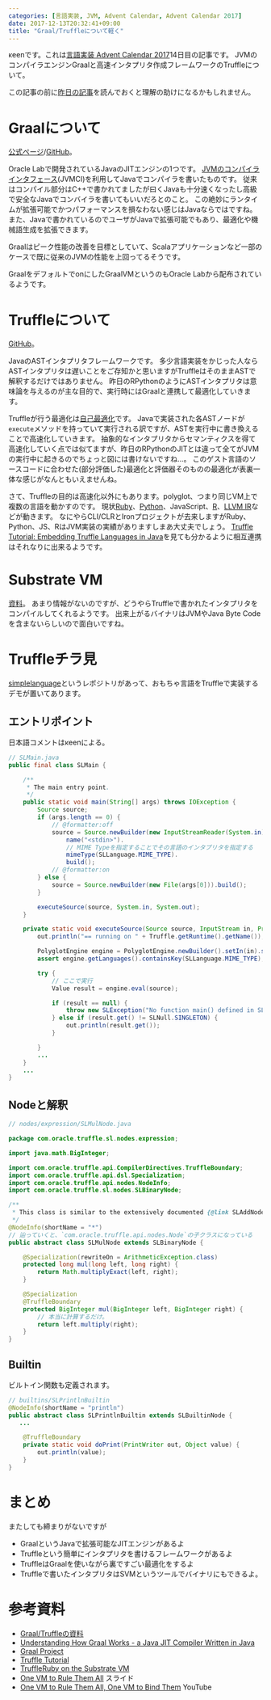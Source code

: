 ```yaml
---
categories: [言語実装, JVM, Advent Calendar, Advent Calendar 2017]
date: 2017-12-13T20:32:41+09:00
title: "Graal/Truffleについて軽く"
---
```

κeenです。これは[言語実装 Advent Calendar 2017](https://qiita.com/advent-calendar/2017/lang_dev)14日目の記事です。
JVMのコンパイラエンジンGraalと高速インタプリタ作成フレームワークのTruffleについて。
<!--more-->
この記事の前に[昨日の記事](/blog/2017/12/12/rpythonnitsuitekaruku/)を読んでおくと理解の助けになるかもしれません。

# Graalについて
[公式ページ](http://www.oracle.com/technetwork/oracle-labs/program-languages/overview/index.html)/[GitHub](https://github.com/graalvm/graal)。

Oracle Labで開発されているJavaのJITエンジンの1つです。
[JVMのコンパイラインタフェース](http://openjdk.java.net/jeps/243)(JVMCI)を利用してJavaでコンパイラを書いたものです。
従来はコンパイル部分はC++で書かれてましたが曰くJavaも十分速くなったし高級で安全なJavaでコンバイラを書いてもいいだろとのこと。
この絶妙にランタイムが拡張可能でかつパフォーマンスを損なわない感じはJavaならではですね。
また、Javaで書かれているのでユーザがJavaで拡張可能でもあり、最適化や機械語生成を拡張できます。

Graalはピーク性能の改善を目標としていて、Scalaアプリケーションなど一部のケースで既に従来のJVMの性能を上回ってるそうです。

GraalをデフォルトでonにしたGraalVMというのもOracle Labから配布されているようです。

# Truffleについて
[GitHub](https://github.com/graalvm/graal/tree/master/truffle)。

JavaのASTインタプリタフレームワークです。
多少言語実装をかじった人ならASTインタプリタは遅いことをご存知かと思いますがTruffleはそのままASTで解釈するだけではありません。
昨日のRPythonのようにASTインタプリタは意味論を与えるのが主な目的で、実行時にはGraalと連携して最適化していきます。

Truffleが行う最適化は[自己最適化](https://dl.acm.org/citation.cfm?doid=2384577.2384587)です。
Javaで実装された各ASTノードが`execute`メソッドを持っていて実行される訳ですが、ASTを実行中に書き換えることで高速化していきます。
抽象的なインタプリタからセマンティクスを得て高速化していく点では似てますが、昨日のRPythonのJITとは違って全てがJVMの実行中に起きるのでちょっと図には書けないですね…。
このゲスト言語のソースコードに合わせた(部分評価した)最適化と評価器そのものの最適化が表裏一体な感じがなんともいえませんね。

さて、Truffleの目的は高速化以外にもあります。polyglot、つまり同じVM上で複数の言語を動かすのです。
現状[Ruby](https://github.com/graalvm/truffleruby)、[Python](https://bitbucket.org/ssllab/zippy)、JavaScript、[R](https://github.com/graalvm/fastr)、[LLVM IR](https://github.com/graalvm/sulong)などが動きます。
なにやらCLI/CLRとIronプロジェクトが去来しますがRuby、Python、JS、RはJVM実装の実績がありますしまあ大丈夫でしょう。
[Truffle Tutorial: Embedding Truffle Languages in Java](http://graalvm.github.io/graal/truffle/javadoc/com/oracle/truffle/tutorial/embedding/package-summary.html)を見ても分かるように相互連携はそれなりに出来るようです。


# Substrate VM
[資料](https://github.com/graalvm/truffleruby/blob/master/doc/user/svm.md)。
あまり情報がないのですが、どうやらTruffleで書かれたインタプリタをコンパイルしてくれるようです。
出来上がるバイナリはJVMやJava Byte Codeを含まないらしいので面白いですね。

# Truffleチラ見

[simplelanguage](https://github.com/graalvm/simplelanguage)というレポジトリがあって、おもちゃ言語をTruffleで実装するデモが置いてあります。

## エントリポイント

日本語コメントはκeenによる。

``` java
// SLMain.java
public final class SLMain {

    /**
     * The main entry point.
     */
    public static void main(String[] args) throws IOException {
        Source source;
        if (args.length == 0) {
            // @formatter:off
            source = Source.newBuilder(new InputStreamReader(System.in)).
                name("<stdin>").
                // MIME Typeを指定することでその言語のインタプリタを指定する
                mimeType(SLLanguage.MIME_TYPE).
                build();
            // @formatter:on
        } else {
            source = Source.newBuilder(new File(args[0])).build();
        }

        executeSource(source, System.in, System.out);
    }

    private static void executeSource(Source source, InputStream in, PrintStream out) {
        out.println("== running on " + Truffle.getRuntime().getName());

        PolyglotEngine engine = PolyglotEngine.newBuilder().setIn(in).setOut(out).build();
        assert engine.getLanguages().containsKey(SLLanguage.MIME_TYPE);

        try {
            // ここで実行
            Value result = engine.eval(source);

            if (result == null) {
                throw new SLException("No function main() defined in SL source file.");
            } else if (result.get() != SLNull.SINGLETON) {
                out.println(result.get());
            }

        }
        ...
    }
    ...
}
```

## Nodeと解釈

``` java
// nodes/expression/SLMulNode.java

package com.oracle.truffle.sl.nodes.expression;

import java.math.BigInteger;

import com.oracle.truffle.api.CompilerDirectives.TruffleBoundary;
import com.oracle.truffle.api.dsl.Specialization;
import com.oracle.truffle.api.nodes.NodeInfo;
import com.oracle.truffle.sl.nodes.SLBinaryNode;

/**
 * This class is similar to the extensively documented {@link SLAddNode}.
 */
@NodeInfo(shortName = "*")
// 辿っていくと、`com.oracle.truffle.api.nodes.Node`の子クラスになっている
public abstract class SLMulNode extends SLBinaryNode {

    @Specialization(rewriteOn = ArithmeticException.class)
    protected long mul(long left, long right) {
        return Math.multiplyExact(left, right);
    }

    @Specialization
    @TruffleBoundary
    protected BigInteger mul(BigInteger left, BigInteger right) {
        // 本当に計算するだけ。
        return left.multiply(right);
    }
}
```

## Builtin

ビルトイン関数も定義されます。

``` java
// builtins/SLPrintlnBuiltin
@NodeInfo(shortName = "println")
public abstract class SLPrintlnBuiltin extends SLBuiltinNode {
   ...

    @TruffleBoundary
    private static void doPrint(PrintWriter out, Object value) {
        out.println(value);
    }
}
```

# まとめ

またしても締まりがないですが

* GraalというJavaで拡張可能なJITエンジンがあるよ
* Truffleという簡単にインタプリタを書けるフレームワークがあるよ
* TruffleはGraalを使いながら裏ですごい最適化をするよ
* Truffleで書いたインタプリタはSVMというツールでバイナリにもできるよ。

# 参考資料
* [Graal/Truffleの資料](https://github.com/graalvm/graal/blob/master/docs/Publications.md)
* [Understanding How Graal Works - a Java JIT Compiler Written in Java](http://chrisseaton.com/rubytruffle/jokerconf17/)
* [Graal Project](http://openjdk.java.net/projects/graal/)
* [Truffle Tutorial](http://graalvm.github.io/graal/truffle/javadoc/com/oracle/truffle/tutorial/package-summary.html)
* [TruffleRuby on the Substrate VM](http://nirvdrum.com/2017/02/15/truffleruby-on-the-substrate-vm.html)
* [One VM to Rule Them All](https://lafo.ssw.uni-linz.ac.at/pub/papers/2016_PLDI_Truffle.pdf) スライド
* [One VM to Rule Them All, One VM to Bind Them](https://www.youtube.com/watch?v=FJY96_6Y3a4&feature=youtu.be) YouTube
